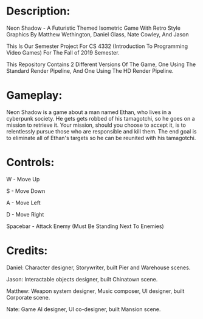# **Description:**

Neon Shadow - A Futuristic Themed Isometric Game With Retro Style Graphics By Matthew Wethington, Daniel Glass, Nate Cowley, And Jason

This Is Our Semester Project For CS 4332 (Introduction To Programming Video Games) For The Fall of 2019 Semester.

This Repository Contains 2 Different Versions Of The Game, One Using The Standard Render Pipeline, And One Using The HD Render Pipeline.

# **Gameplay:**

Neon Shadow is a game about a man named Ethan, who lives in a cyberpunk society. He gets gets robbed of his tamagotchi, so he goes on a mission to retrieve it. Your mission, should you choose to accept it, is to relentlessly pursue those who are responsible and kill them. The end goal is to eliminate all of Ethan's targets so he can be reunited with his tamagotchi.

# **Controls:**

W - Move Up

S - Move Down

A - Move Left

D - Move Right

Spacebar - Attack Enemy (Must Be Standing Next To Enemies)

# **Credits:**

Daniel: Character designer, Storywriter, built Pier and Warehouse scenes.

Jason: Interactable objects designer, built Chinatown scene.

Matthew: Weapon system designer, Music composer, UI designer, built Corporate scene.

Nate: Game AI designer, UI co-designer, built Mansion scene.
